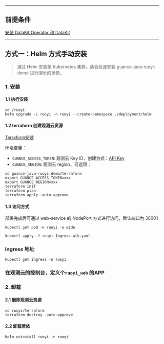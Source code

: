 
***

## 前提条件
[安装 DataKit Operator 和 DataKit](https://github.com/GuanceDemo/guance-datakit-demo)

***

## 方式一：Helm 方式手动安装
> 通过 Helm 安装至 Kubernetes 集群，适合快速安装 guance-java-ruoyi-demo 进行演示的场景。

### 1. 安装
#### 1.1 执行安装
```shell
cd /ruoyi
helm upgrade -i ruoyi -n ruoyi --create-namespace ./deployment/helm
```
#### 1.2 terraform 创建观测云资源
[Terraform安装](https://www.terraform.io/downloads.html)

环境变量：
- `GUANCE_ACCESS_TOKEN`: 观测云 Key ID，创建方式：[API Key](https://docs.guance.com/management/api-key/)
- `GUANCE_REGION`: 观测云 region，可选项：

```shell
cd guance-java-ruoyi-demo/terraform
export GUANCE_ACCESS_TOKEN=xxx
export GUANCE_REGION=xxx
terraform init
terraform plan
terraform apply -auto-approve 
```

#### 1.3 访问方式
部署完成后可通过 web-service 的 NodePort 方式进行访问，默认端口为 30001
```shell
kubectl get pod -n ruoyi -o wide
```
```shell
kubectl apply -f rouyi-Ingress-alb.yaml
```

### ingress 地址
```shell
kubectl get ingress -n ruoyi
```

### 在观测云的控制台，定义个`ruoyi_web` 的APP


### 2. 卸载
#### 2.1 删除观测云资源
```shell
cd ruoyi/terraform
terraform destroy -auto-approve 
```
#### 2.2 卸载若依
```
helm uninstall ruoyi -n ruoyi
```



